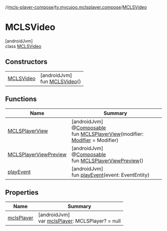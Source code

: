 //[mcls-player-compose](../../../index.md)/[tv.mycujoo.mclsplayer.compose](../index.md)/[MCLSVideo](index.md)

# MCLSVideo

[androidJvm]\
class [MCLSVideo](index.md)

## Constructors

| | |
|---|---|
| [MCLSVideo](-m-c-l-s-video.md) | [androidJvm]<br>fun [MCLSVideo](-m-c-l-s-video.md)() |

## Functions

| Name | Summary |
|---|---|
| [MCLSPlayerView](-m-c-l-s-player-view.md) | [androidJvm]<br>@[Composable](https://developer.android.com/reference/kotlin/androidx/compose/runtime/Composable.html)<br>fun [MCLSPlayerView](-m-c-l-s-player-view.md)(modifier: [Modifier](https://developer.android.com/reference/kotlin/androidx/compose/ui/Modifier.html) = Modifier) |
| [MCLSPlayerViewPreview](-m-c-l-s-player-view-preview.md) | [androidJvm]<br>@[Composable](https://developer.android.com/reference/kotlin/androidx/compose/runtime/Composable.html)<br>fun [MCLSPlayerViewPreview](-m-c-l-s-player-view-preview.md)() |
| [playEvent](play-event.md) | [androidJvm]<br>fun [playEvent](play-event.md)(event: EventEntity) |

## Properties

| Name | Summary |
|---|---|
| [mclsPlayer](mcls-player.md) | [androidJvm]<br>var [mclsPlayer](mcls-player.md): MCLSPlayer? = null |

